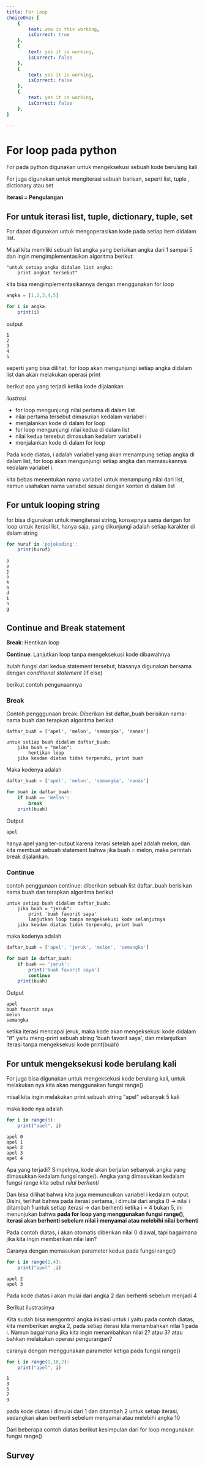 ```yaml
---
title: For Loop
choiceOne: [
	{
		text: wow is this working,
		isCorrect: true
	},
	{
		text: yes it is working,
		isCorrect: false
	},
	{
		text: yes it is working,
		isCorrect: false
	},
	{
		text: yes it is working,
		isCorrect: false
	},
]

---
```


<quiz-multiple-choice :c="choiceOne" question="Apakah yang dapat dilaksanakan oleh kita sebagai orang baru" discussion="karena itulah jawaban yang paling benar saya tidak bisa mengulangnya lagi">
</quiz-multiple-choice>


# For loop pada python

For pada python digunakan untuk mengeksekusi sebuah kode berulang kali

For juga digunakan untuk mengiterasi sebuah barisan, seperti list, tuple , dictionary atau set

**Iterasi = Pengulangan**

## For untuk iterasi list, tuple, dictionary, tuple, set
For dapat digunakan untuk mengoperasikan kode pada setiap item didalam list.

Misal kita memiliki sebuah list angka yang berisikan angka dari 1 sampai 5 dan ingin mengimplementasikan algoritma berikut: 

```
"untuk setiap angka didalam list angka:
	print angkat tersebut"
```

kita bisa mengimplementasikannya dengan menggunakan for loop

```js
angka = [1,2,3,4,5]

for i in angka:
	print(i)
```

output

```
1
2
3
4
5
```
seperti yang bisa dilihat, for loop akan mengunjungi setiap angka didalam list dan akan melakukan operasi print

berikut apa yang terjadi ketika kode dijalankan

_ilustrasi_


- for loop mengunjungi nilai pertama di dalam list
- nilai pertama tersebut dimasukan kedalam variabel i
- menjalankan kode di dalam for loop
- for loop mengunjungi nilai kedua di dalam list
- nilai kedua tersebut dimasukan kedalam variabel i
- menjalankan kode di dalam for loop


Pada kode diatas, i adalah variabel yang akan menampung setiap angka di dalam list, for loop akan mengunjungi setiap angka dan memasukannya kedalam variabel i.


kita bebas menentukan nama variabel untuk menampung nilai dari list, namun usahakan nama variabel sesuai dengan konten di dalam list


## For untuk looping string
for bisa digunakan untuk mengiterasi string, konsepnya sama dengan for loop untuk iterasi list, hanya saja, yang dikunjungi adalah setiap karakter di dalam string

```js
for huruf in 'pojokoding':
	print(huruf)
```
```
p
o
j
o
k
o
d
i
n
g
```


## Continue and Break statement
**Break**: Hentikan loop

**Continue**: Lanjutkan loop tanpa mengeksekusi kode dibawahnya

Itulah fungsi dari kedua statement tersebut, biasanya digunakan bersama dengan _conditional statement_ (If else)

berikut contoh pengunaannya 

### Break
Contoh pengggunaan break:
Diberikan list daftar_buah berisikan nama-nama buah dan terapkan algoritma berikut

```
daftar_buah = ['apel', 'melon', 'semangka', 'nanas']

untuk setiap buah didalam daftar_buah:
	jika buah = "melon":
		hentikan loop
	jika keadan diatas tidak terpenuhi, print buah
```
Maka kodenya adalah

```js
daftar_buah = ['apel', 'melon', 'semangka', 'nanas']

for buah in daftar_buah:
	if buah == 'melon':
		break
	print(buah)
```
Output
```
apel
```
hanya apel yang ter-output karena iterasi setelah apel adalah melon, dan kita membuat sebuah statement bahwa jika buah = melon, maka perintah break dijalankan.

### Continue 

contoh penggunaan continue:
diberikan sebuah list daftar_buah berisikan nama buah dan terapkan algoritma berikut

```
untuk setiap buah didalam daftar_buah:
	jika buah = "jeruk":
		print 'buah favorit saya'
		lanjutkan loop tanpa mengeksekusi kode selanjutnya
	jika keadan diatas tidak terpenuhi, print buah
```
maka kodenya adalah

```js
daftar_buah = ['apel', 'jeruk', 'melon', 'semangka']

for buah in daftar_buah:
	if buah == 'jeruk':
		print('buah favorit saya')
		continue
	print(buah)
```
Output
```
apel
buah favorit saya
melon
semangka
```
ketika iterasi mencapai jeruk, maka kode akan mengeksekusi kode didalam "if" yaitu meng-print sebuah string 'buah favorit saya', dan melanjutkan iterasi tanpa mengeksekusi kode print(buah)



## For untuk mengeksekusi kode berulang kali
For juga bisa digunakan untuk mengeksekusi kode berulang kali, untuk melakukan nya kita akan menggunakan fungsi range()

misal kita ingin melakukan print sebuah string "apel" sebanyak 5 kali

maka kode nya adalah 

```js 
for i in range(5):
	print("apel", i)
```
```
apel 0
apel 1
apel 2
apel 3
apel 4
```

Apa yang terjadi? Simpelnya, kode akan berjalan sebanyak angka yang dimasukkan kedalam fungsi range(). Angka yang dimasukkan kedalam fungsi range kita sebut _nilai berhenti_

Dan bisa dilihat bahwa kita juga memunculkan variabel i kedalam output. Disini, terlihat bahwa pada iterasi pertama, i dimulai dari angka 0 -> nilai i ditambah 1 untuk setiap iterasi -> dan berhenti ketika i = 4 bukan 5, ini menunjukan bahwa **pada for loop yang menggunakan fungsi range(), iterasi akan berhenti sebelum nilai i menyamai atau melebihi nilai berhenti**

Pada contoh diatas, i akan otomatis diberikan nilai 0 diawal, tapi bagaimana jika kita ingin memberikan nilai lain?

Caranya dengan memasukan parameter kedua pada fungsi range() 

```js
for i in range(2,4):
	print("apel" ,i)
```
```
apel 2
apel 3
```

Pada kode diatas i akan mulai dari angka 2 dan berhenti sebelum menjadi 4

Berikut ilustrasinya 

Kita sudah bisa mengontrol angka inisiasi untuk i yaitu pada contoh diatas, kita memberikan angka 2, pada setiap iterasi kita menambahkan nilai 1 pada i. 
Namun  bagaimana jika kita ingin menambahkan nilai 2? atau 3? atau bahkan melakukan operasi pengurangan?

caranya dengan menggunakan parameter ketiga pada fungsi range() 

```js
for i in range(1,10,2):
	print("apel", i)
```
```
1
3
5
7
9
```
pada kode diatas i dimulai dari 1 dan ditambah 2 untuk setiap iterasi, sedangkan akan berhenti sebelum menyamai atau melebihi angka 10

Dari beberapa contoh diatas berikut kesimpulan dari for loop mengunakan fungsi range()


## Survey 